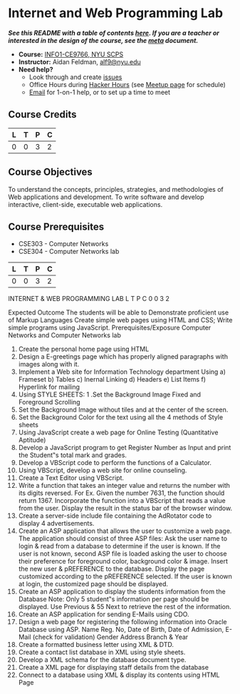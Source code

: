 # Internet and Web Programming Lab


***See this README with a table of contents [here](http://documentup.com/advanced-js/syllabus).  If you are a teacher or interested in the design of the course, see the [meta](meta.md) document.***

* **Course:** [INFO1-CE9766, NYU SCPS](http://scps.nyu.edu/content/scps/academics/course_detail.html?id=INFO1-CE9766)
* **Instructor:** Aidan Feldman, [alf9@nyu.edu](mailto:alf9@nyu.edu)
* **Need help?**
   * Look through and create [issues](https://github.com/advanced-js/syllabus/issues)
   * Office Hours during [Hacker Hours](http://hackerhours.org/) (see [Meetup page](http://www.meetup.com/hackerhours/events/calendar/) for schedule)
   * [Email](mailto:alf9@nyu.edu) for 1-on-1 help, or to set up a time to meet

## Course Credits

| L | T | P | C |
|---|---|---|---|
| 0 | 0 | 3 | 2 |

## Course Objectives

To understand the concepts, principles, strategies, and methodologies of Web applications and
development.
To write software and develop interactive, client-side, executable web applications.

## Course Prerequisites
* CSE303 - Computer Networks
* CSE304 - Computer Networks lab

| L | T | P | C |
|---|---|---|---|
| 0 | 0 | 3 | 2 |
INTERNET & WEB PROGRAMMING LAB
L T P C
0 0 3 2

Expected Outcome
The students will be able to
Demonstrate proficient use of Markup Languages
Create simple web pages using HTML and CSS;
Write simple programs using JavaScript.
Prerequisites/Exposure
Computer Networks and Computer Networks lab
1. Create the personal home page using HTML
2. Design a E-greetings page which has properly aligned paragraphs with images along with it.
3. Implement a Web site for Information Technology department Using
a) Frameset
b) Tables
c) Inernal Linking
d) Headers
e) List Items
f) Hyperlink for mailing
4. Using STYLE SHEETS:
 1 .Set the Background Image Fixed and Foreground Scrolling
 2. Set the Background Image without tiles and at the center of the screen.
 3. Set the Background Color for the text using all the 4 methods of Style sheets
5. Using JavaScript create a web page for Online Testing (Quantitative Aptitude)
6. Develop a JavaScript program to get Register Number as Input and print the Student‟s total mark
and grades.
7. Develop a VBScript code to perform the functions of a Calculator.
8. Using VBScript, develop a web site for online counseling.
9. Create a Text Editor using VBScript.
10. Write a function that takes an integer value and returns the number with its digits reversed. For
Ex. Given the number 7631, the function should return 1367. Incorporate the function into a
VBScript that reads a value from the user. Display the result in the status bar of the browser
window.
11. Create a server-side include file containing the AdRotator code to display 4
advertisements.
12. Create an ASP application that allows the user to customize a web page. The
application should consist of three ASP files:
Ask the user name to login & read from a database to determine if the user is known. If the user is
not known, second ASP file is loaded asking the user to choose their preference for foreground
color, background color & image. Insert the new user & pREFERENCE to the database. Display
the page customized according to the pREFERENCE selected. If the user is known at login, the
customized page should be displayed.
13. Create an ASP application to display the students information from the Database
Note: Only 5 student‟s information per page should be displayed. Use Previous & 55
Next to retrieve the rest of the information.
14. Create an ASP application for sending E-Mails using CDO.
15. Design a web page for registering the following information into Oracle Database using ASP.
Name
Reg. No, Date of Birth, Date of Admission, E-Mail (check for validation)
Gender
Address
Branch & Year
16. Create a formatted business letter using XML & DTD.
17. Create a contact list database in XML using style sheets.
18. Develop a XML schema for the database document type.
19. Create a XML page for displaying staff details from the database
20. Connect to a database using XML & display its contents using HTML Page